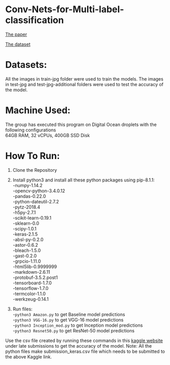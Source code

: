 # Conv-Nets-for-Multi-label-classification

[The paper](http://cs231n.stanford.edu/reports/2017/pdfs/908.pdf)

[The dataset](https://www.kaggle.com/c/planet-understanding-the-amazon-from-space/data)

# Datasets:

All the images in train-jpg folder were used to train the models. The images in test-jpg and test-jpg-additional folders were used to test the accuracy of the model.

# Machine Used:
 The group has executed this program on Digital Ocean droplets with the following configurations<br />
 64GB RAM, 32 vCPUs, 400GB SSD Disk<br />
 

# How To Run:

1. Clone the Repository

2. Install python3 and install all these python packages using pip-8.1.1:<br />
  -numpy-1.14.2<br /> 
  -opencv-python-3.4.0.12<br /> 
  -pandas-0.22.0<br />
  -python-dateutil-2.7.2<br /> 
  -pytz-2018.4<br />
  -h5py-2.7.1<br /> 
  -scikit-learn-0.19.1<br /> 
  -sklearn-0.0<br />
  -scipy-1.0.1<br />
  -keras-2.1.5<br />
  -absl-py-0.2.0<br />
  -astor-0.6.2<br />
  -bleach-1.5.0<br />
  -gast-0.2.0<br />
  -grpcio-1.11.0<br />
  -html5lib-0.9999999<br /> 
  -markdown-2.6.11<br />
  -protobuf-3.5.2.post1<br /> 
  -tensorboard-1.7.0<br />
  -tensorflow-1.7.0<br />
  -termcolor-1.1.0<br />
  -werkzeug-0.14.1<br />
 

3. Run files:<br />
  -`python3 Amazon.py` to get Baseline model predictions<br />
  -`python3 VGG-16.py` to get VGG-16 model predictions<br />
  -`python3 Inception_mod.py` to get Inception model predictions<br />
  -`python3 Resnet50.py` to get ResNet-50 model predictions<br />
  
Use the csv file created by running these commands in this [kaggle website](https://www.kaggle.com/c/planet-understanding-the-amazon-from-space/leaderboard) under late submissions to get the accuracy of the model.
Note: All the python files make submission_keras.csv file which needs to be submitted to the above Kaggle link.
